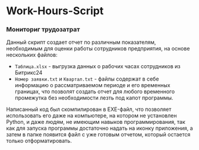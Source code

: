# Work-Hours-Script

### Мониториг трудозатрат 

Данный скрипт создает отчет по различным показателям, необходимым для оценки работы сотрудников предприятия, на основе нескольких файлов: 
- ``Таблица.xlsx`` - выгрузка данных о рабочих часах сотрудников из Битрикс24
- ``Номер заявки.txt`` и ``Квартал.txt`` - файлы содержат в себе информацию о рассматриваемом периоде и его временных границах, что позволят создать отчет для любого временного промежутка без необходимости лезть под капот программы.

Написанный код был скомпилирован в EXE-файл, что позволяет использовать его даже на компьютере, на котором не установлен Python, и даже людям, не имеющим навыков программирования, так как для запуска программы достаточно надать на иконку приложения, а затем в папке появится файл с уже готовым отчетом, который остается только отформатировать. 
